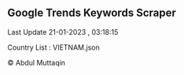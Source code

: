 

## Google Trends Keywords Scraper 
 
Last Update 21-01-2023 , 03:18:15

Country List :
VIETNAM.json



© Abdul Muttaqin 
